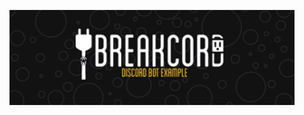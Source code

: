 ![project_banner](https://github.com/Breakcord/Discord-Bot-Example/blob/main/assets/project_banner.jpg)
